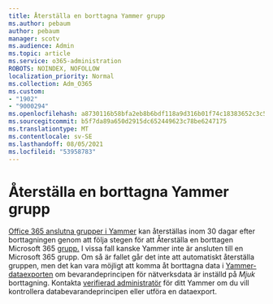 ```yaml
---
title: Återställa en borttagna Yammer grupp
ms.author: pebaum
author: pebaum
manager: scotv
ms.audience: Admin
ms.topic: article
ms.service: o365-administration
ROBOTS: NOINDEX, NOFOLLOW
localization_priority: Normal
ms.collection: Adm_O365
ms.custom:
- "1902"
- "9000294"
ms.openlocfilehash: a8730116b58bfa2eb8b6bdf118a9d316b01f74c18383652c3c58bda5be15a7b4
ms.sourcegitcommit: b5f7da89a650d2915dc652449623c78be6247175
ms.translationtype: MT
ms.contentlocale: sv-SE
ms.lasthandoff: 08/05/2021
ms.locfileid: "53958783"
---
```

# <a name="restore-a-deleted-yammer-group"></a>Återställa en borttagna Yammer grupp

[Office 365 anslutna grupper i Yammer](https://docs.microsoft.com/yammer/manage-yammer-groups/yammer-and-office-365-groups) kan återställas inom 30 dagar efter borttagningen genom att följa stegen för att Återställa en borttagen Microsoft 365 [grupp.](https://docs.microsoft.com/microsoft-365/admin/create-groups/restore-deleted-group)
I vissa fall kanske Yammer inte är ansluten till en Microsoft 365 grupp. Om så är fallet går det inte att automatiskt återställa gruppen, men det kan vara möjligt att komma åt [](https://docs.microsoft.com/yammer/manage-security-and-compliance/manage-data-compliance) borttagna data i [Yammer-dataexporten](https://docs.microsoft.com/yammer/manage-security-and-compliance/export-yammer-enterprise-data) om bevarandeprincipen för nätverksdata är inställd på *Mjuk* borttagning. Kontakta [verifierad administratör](https://docs.microsoft.com/yammer/manage-yammer-users/manage-yammer-admins) för ditt Yammer om du vill kontrollera databevarandeprincipen eller utföra en dataexport.
